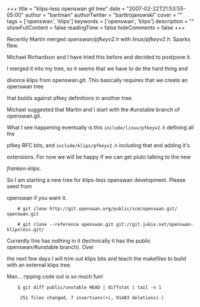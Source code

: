 +++
title = "klips-less openswan git tree"
date = "2007-02-22T21:53:55-05:00"
author = "bartman"
authorTwitter = "barttrojanowski"
cover = ""
tags = ['openswan', 'klips']
keywords = ['openswan', 'klips']
description = ""
showFullContent = false
readingTime = false
hideComments = false
+++

Recently Martin merged *openswan/pfkeyv2.h* with *linux/pfkeyv2.h*.  Sparks flew.

Michael Richardson and I have tried this before and decided to postpone it.  



I merged it into my tree, so it seems that we have to do the hard thing and 

divorce klips from openswan.git.  This basically requires that we create an openswan tree

that builds against pfkey definitions in another tree.



Michael suggested that Martin and I start with the #unstable branch of openswan.git.



What I see happening eventually is this `include/linux/pfkeyv2.h` defining all the 

pfkey RFC bits, and `include/klips/pfkeyv2.h` including that and adding it's 

extensions.  For now we will be happy if we can get pluto talking to the new 

*franken-klips*.



<!--more-->



So I am starting a new tree for klips-less openswan development.  Please seed from

openswan if you want it.



        # git clone http://git.openswan.org/public/scm/openswan.git/ openswan.git

        # git clone --reference openswan.git git://git.jukie.net/openswan-klipsless.git/



Currently this has nothing in it (technically it has the public openswan/#unstable branch).  Over 

the next few days I will trim out klips bits and teach the makefiles to build with an external klips tree.



Man... ripping code out is so much fun!



        $ git diff public/unstable HEAD | diffstat | tail -n 1

         251 files changed, 7 insertions(+), 91483 deletions(-)



